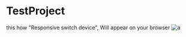 # TestProject

this how "Responsive switch device", Will appear on your browser
![a](https://user-images.githubusercontent.com/30953195/29249237-b4d0b51a-8023-11e7-9b6e-517aa92e688b.PNG)
